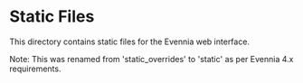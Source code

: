 # Static Files

This directory contains static files for the Evennia web interface.

Note: This was renamed from 'static_overrides' to 'static' as per Evennia 4.x requirements.
